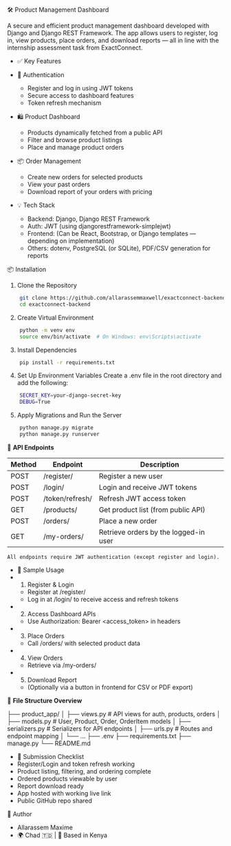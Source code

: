 🛠️ Product Management Dashboard

A secure and efficient product management dashboard developed with Django and Django REST Framework. The app allows users to register, log in, view products, place orders, and download reports — all in line with the internship assessment task from ExactConnect.

* ✅ Key Features
* 🔐 Authentication
  * Register and log in using JWT tokens
  * Secure access to dashboard features
  * Token refresh mechanism
* 🛍️ Product Dashboard
  * Products dynamically fetched from a public API
  * Filter and browse product listings
  * Place and manage product orders
* 📦 Order Management
  * Create new orders for selected products
  * View your past orders
  * Download report of your orders with pricing

* 💡 Tech Stack
    * Backend: Django, Django REST Framework
    * Auth: JWT (using djangorestframework-simplejwt)
    * Frontend: (Can be React, Bootstrap, or Django templates — depending on implementation)
    * Others: dotenv, PostgreSQL (or SQLite), PDF/CSV generation for reports


📦 Installation
1. Clone the Repository
```bash
    git clone https://github.com/allarassemmaxwell/exactconnect-backend
    cd exactconnect-backend
```

2. Create Virtual Environment
```bash
    python -m venv env
    source env/bin/activate  # On Windows: env\Scripts\activate
```

3. Install Dependencies
```bash
    pip install -r requirements.txt
```

4. Set Up Environment Variables
Create a .env file in the root directory and add the following:
```bash
    SECRET_KEY=your-django-secret-key
    DEBUG=True
```

5. Apply Migrations and Run the Server
```bash
    python manage.py migrate
    python manage.py runserver
```

🔗 **API Endpoints**

| Method | Endpoint             | Description                         |
|--------|----------------------|-------------------------------------|
| POST   | /register/           | Register a new user                |
| POST   | /login/              | Login and receive JWT tokens       |
| POST   | /token/refresh/      | Refresh JWT access token           |
| GET    | /products/           | Get product list (from public API) |
| POST   | /orders/             | Place a new order                  |
| GET    | /my-orders/          | Retrieve orders by the logged-in user |


    All endpoints require JWT authentication (except register and login).

* 🧪 Sample Usage
* 1. Register & Login
  * Register at /register/
  * Log in at /login/ to receive access and refresh tokens
* 2. Access Dashboard APIs
  * Use Authorization: Bearer <access_token> in headers
* 3. Place Orders
  * Call /orders/ with selected product data
* 4. View Orders
  * Retrieve via /my-orders/
* 5. Download Report
  * (Optionally via a button in frontend for CSV or PDF export)

📁 **File Structure Overview**

├── product_app/
│   ├── views.py         # API views for auth, products, orders
│   ├── models.py        # User, Product, Order, OrderItem models
│   ├── serializers.py   # Serializers for API endpoints
│   ├── urls.py          # Routes and endpoint mapping
│   └── ...
├── .env
├── requirements.txt
├── manage.py
└── README.md


* 📆 Submission Checklist
* Register/Login and token refresh working
* Product listing, filtering, and ordering complete
* Ordered products viewable by user
* Report download ready
* App hosted with working live link
* Public GitHub repo shared

 👤 Author
* Allarassem Maxime
* 🌍 Chad 🇹🇩 | 📍 Based in Kenya
